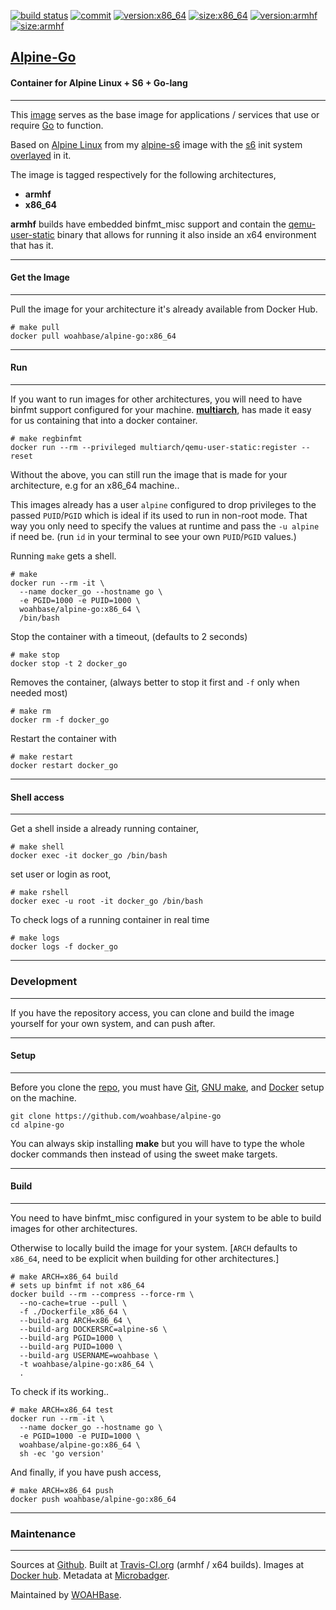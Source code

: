[![build status][251]][232] [![commit][255]][231] [![version:x86_64][256]][235] [![size:x86_64][257]][235] [![version:armhf][258]][236] [![size:armhf][259]][236]

## [Alpine-Go][234]
#### Container for Alpine Linux + S6 + Go-lang
---

This [image][233] serves as the base image for applications
/ services that use or require [Go][135] to function.

Based on [Alpine Linux][131] from my [alpine-s6][132] image with
the [s6][133] init system [overlayed][134] in it.

The image is tagged respectively for the following architectures,
* **armhf**
* **x86_64**

**armhf** builds have embedded binfmt_misc support and contain the
[qemu-user-static][105] binary that allows for running it also inside
an x64 environment that has it.

---
#### Get the Image
---

Pull the image for your architecture it's already available from
Docker Hub.

```
# make pull
docker pull woahbase/alpine-go:x86_64
```

---
#### Run
---

If you want to run images for other architectures, you will need
to have binfmt support configured for your machine. [**multiarch**][104],
has made it easy for us containing that into a docker container.

```
# make regbinfmt
docker run --rm --privileged multiarch/qemu-user-static:register --reset
```

Without the above, you can still run the image that is made for your
architecture, e.g for an x86_64 machine..

This images already has a user `alpine` configured to drop
privileges to the passed `PUID`/`PGID` which is ideal if its used
to run in non-root mode. That way you only need to specify the
values at runtime and pass the `-u alpine` if need be. (run `id`
in your terminal to see your own `PUID`/`PGID` values.)

Running `make` gets a shell.

```
# make
docker run --rm -it \
  --name docker_go --hostname go \
  -e PGID=1000 -e PUID=1000 \
  woahbase/alpine-go:x86_64 \
  /bin/bash
```

Stop the container with a timeout, (defaults to 2 seconds)

```
# make stop
docker stop -t 2 docker_go
```

Removes the container, (always better to stop it first and `-f`
only when needed most)

```
# make rm
docker rm -f docker_go
```

Restart the container with

```
# make restart
docker restart docker_go
```

---
#### Shell access
---

Get a shell inside a already running container,

```
# make shell
docker exec -it docker_go /bin/bash
```

set user or login as root,

```
# make rshell
docker exec -u root -it docker_go /bin/bash
```

To check logs of a running container in real time

```
# make logs
docker logs -f docker_go
```

---
### Development
---

If you have the repository access, you can clone and
build the image yourself for your own system, and can push after.

---
#### Setup
---

Before you clone the [repo][231], you must have [Git][101], [GNU make][102],
and [Docker][103] setup on the machine.

```
git clone https://github.com/woahbase/alpine-go
cd alpine-go
```
You can always skip installing **make** but you will have to
type the whole docker commands then instead of using the sweet
make targets.

---
#### Build
---

You need to have binfmt_misc configured in your system to be able
to build images for other architectures.

Otherwise to locally build the image for your system.
[`ARCH` defaults to `x86_64`, need to be explicit when building
for other architectures.]

```
# make ARCH=x86_64 build
# sets up binfmt if not x86_64
docker build --rm --compress --force-rm \
  --no-cache=true --pull \
  -f ./Dockerfile_x86_64 \
  --build-arg ARCH=x86_64 \
  --build-arg DOCKERSRC=alpine-s6 \
  --build-arg PGID=1000 \
  --build-arg PUID=1000 \
  --build-arg USERNAME=woahbase \
  -t woahbase/alpine-go:x86_64 \
  .
```

To check if its working..

```
# make ARCH=x86_64 test
docker run --rm -it \
  --name docker_go --hostname go \
  -e PGID=1000 -e PUID=1000 \
  woahbase/alpine-go:x86_64 \
  sh -ec 'go version'
```

And finally, if you have push access,

```
# make ARCH=x86_64 push
docker push woahbase/alpine-go:x86_64
```

---
### Maintenance
---

Sources at [Github][106]. Built at [Travis-CI.org][107] (armhf / x64 builds). Images at [Docker hub][108]. Metadata at [Microbadger][109].

Maintained by [WOAHBase][204].

[101]: https://git-scm.com
[102]: https://www.gnu.org/software/make/
[103]: https://www.docker.com
[104]: https://hub.docker.com/r/multiarch/qemu-user-static/
[105]: https://github.com/multiarch/qemu-user-static/releases/
[106]: https://github.com/
[107]: https://travis-ci.org/
[108]: https://hub.docker.com/
[109]: https://microbadger.com/

[131]: https://alpinelinux.org/
[132]: https://hub.docker.com/r/woahbase/alpine-s6
[133]: https://skarnet.org/software/s6/
[134]: https://github.com/just-containers/s6-overlay
[135]: https://golang.org/

[201]: https://github.com/woahbase
[202]: https://travis-ci.org/woahbase/
[203]: https://hub.docker.com/u/woahbase
[204]: https://woahbase.online/

[231]: https://github.com/woahbase/alpine-go
[232]: https://travis-ci.org/woahbase/alpine-go
[233]: https://hub.docker.com/r/woahbase/alpine-go
[234]: https://woahbase.online/#/images/alpine-go
[235]: https://microbadger.com/images/woahbase/alpine-go:x86_64
[236]: https://microbadger.com/images/woahbase/alpine-go:armhf

[251]: https://travis-ci.org/woahbase/alpine-go.svg?branch=master

[255]: https://images.microbadger.com/badges/commit/woahbase/alpine-go.svg

[256]: https://images.microbadger.com/badges/version/woahbase/alpine-go:x86_64.svg
[257]: https://images.microbadger.com/badges/image/woahbase/alpine-go:x86_64.svg

[258]: https://images.microbadger.com/badges/version/woahbase/alpine-go:armhf.svg
[259]: https://images.microbadger.com/badges/image/woahbase/alpine-go:armhf.svg

